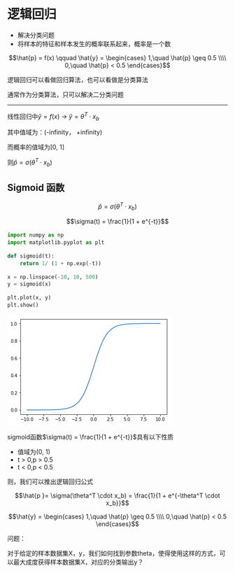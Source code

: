 # 逻辑回归

- 解决分类问题
- 将样本的特征和样本发生的概率联系起来，概率是一个数

$$\hat{p} = f(x) \qquad \hat{y} = \begin{cases}
1,\quad \hat{p} \geq 0.5 \\\\
0,\quad \hat{p} < 0.5
\end{cases}$$

逻辑回归可以看做回归算法，也可以看做是分类算法

通常作为分类算法，只可以解决二分类问题

---

线性回归中$\hat{y}=f(x)$ → $\hat{y} = \theta^T \cdot x_b$

其中值域为：(-infinity， +infinity)

而概率的值域为[0, 1]

则$\hat{p} = \sigma(\theta^T \cdot x_b)$

## Sigmoid 函数

$$\hat{p} = \sigma(\theta^T \cdot x_b)$$

$$\sigma(t) = \frac{1}{1 + e^{-t}}$$

```python
import numpy as np
import matplotlib.pyplot as plt
```

```python
def sigmoid(t):
    return 1/ (1 + np.exp(-t))
```

```python
x = np.linspace(-10, 10, 500)
y = sigmoid(x)
```

```python
plt.plot(x, y)
plt.show()
```

![png](..\assets\img\LogisticRegression\1_output_4_0.png)

sigmoid函数$\sigma(t) = \frac{1}{1 + e^{-t}}$具有以下性质

- 值域为(0, 1)
- t > 0,p > 0.5
- t < 0,p < 0.5

则，我们可以推出逻辑回归公式

$$\hat{p }= \sigma(\theta^T \cdot x_b) = \frac{1}{1 + e^{-\theta^T \cdot x_b}}$$

$$\hat{y} = \begin{cases}
1,\quad \hat{p} \geq 0.5 \\\\
0,\quad \hat{p} < 0.5
\end{cases}$$

问题：

对于给定的样本数据集X，y，我们如何找到参数theta，使得使用这样的方式，可以最大成度获得样本数据集X，对应的分类输出y？
